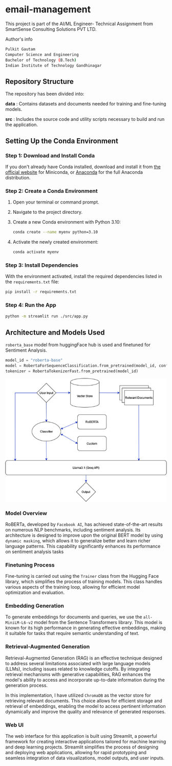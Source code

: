 # email-management

This project is part of the AI/ML Engineer- Technical Assignment from SmartSense Consulting Solutions PVT LTD.

Author's info
```bash
Pulkit Gautam
Computer Science and Engineering 
Bachelor of Technology (B.Tech)
Indian Institute of Technology Gandhinagar
```

## Repository Structure
The repository has been divided into:

**data** : Contains datasets and documents needed for training and fine-tuning models.

**src** : Includes the source code and utility scripts necessary to build and run the application.

## Setting Up the Conda Environment

### Step 1: Download and Install Conda
If you don't already have Conda installed, download and install it from [the official website](https://docs.conda.io/en/latest/miniconda.html) for Miniconda, or [Anaconda](https://www.anaconda.com/products/distribution) for the full Anaconda distribution.

### Step 2: Create a Conda Environment
1. Open your terminal or command prompt.
2. Navigate to the project directory.
3. Create a new Conda environment with Python 3.10:

    ```bash
    conda create --name myenv python=3.10
    ```

4. Activate the newly created environment:

    ```bash
    conda activate myenv
    ```

### Step 3: Install Dependencies
With the environment activated, install the required dependencies listed in the `requirements.txt` file:

```bash
pip install -r requirements.txt
```

### Step 4: Run the App

```bash
python -m streamlit run ./src/app.py
```

## Architecture and Models Used
`roberta_base` model from huggingFace hub is used and finetuned for Sentiment Analysis.

```python
model_id = "roberta-base"
model = RobertaForSequenceClassification.from_pretrained(model_id, config=config)
tokenizer = RobertaTokenizerFast.from_pretrained(model_id)
```

![Model Architecture](data/architecture_model.png)

### Model Overview
RoBERTa, developed by `Facebook AI`, has achieved state-of-the-art results on numerous NLP benchmarks, including sentiment analysis. Its architecture is designed to improve upon the original BERT model by using `dynamic masking`, which allows it to generalize better and learn richer language patterns. This capability significantly enhances its performance on sentiment analysis tasks

### Finetuning Process
Fine-tuning is carried out using the `Trainer` class from the Hugging Face library, which simplifies the process of training models. This class handles various aspects of the training loop, allowing for efficient model optimization and evaluation.

### Embedding Generation
To generate embeddings for documents and queries, we use the `all-MiniLM-L6-v2` model from the Sentence Transformers library. This model is known for its high performance in generating effective embeddings, making it suitable for tasks that require semantic understanding of text.

### Retrieval-Augmented Generation

Retrieval-Augmented Generation (RAG) is an effective technique designed to address several limitations associated with large language models (LLMs), including issues related to knowledge cutoffs. By integrating retrieval mechanisms with generative capabilities, RAG enhances the model's ability to access and incorporate up-to-date information during the generation process.

In this implementation, I have utilized `ChromaDB` as the vector store for retrieving relevant documents. This choice allows for efficient storage and retrieval of embeddings, enabling the model to access pertinent information dynamically and improve the quality and relevance of generated responses.

### Web UI

The web interface for this application is built using Streamlit, a powerful framework for creating interactive applications tailored for machine learning and deep learning projects. Streamlit simplifies the process of designing and deploying web applications, allowing for rapid prototyping and seamless integration of data visualizations, model outputs, and user inputs.